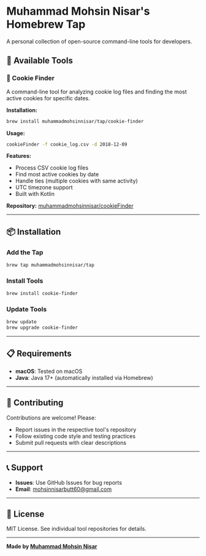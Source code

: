 # Muhammad Mohsin Nisar's Homebrew Tap

A personal collection of open-source command-line tools for developers.

## 🚀 Available Tools

### 🍪 Cookie Finder
A command-line tool for analyzing cookie log files and finding the most active cookies for specific dates.

**Installation:**
```bash
brew install muhammadmohsinnisar/tap/cookie-finder
```

**Usage:**
```bash
cookieFinder -f cookie_log.csv -d 2018-12-09
```

**Features:**
- Process CSV cookie log files
- Find most active cookies by date
- Handle ties (multiple cookies with same activity)
- UTC timezone support
- Built with Kotlin

**Repository:** [muhammadmohsinnisar/cookieFinder](https://github.com/muhammadmohsinnisar/cookieFinder)

---

## 📦 Installation

### Add the Tap
```bash
brew tap muhammadmohsinnisar/tap
```

### Install Tools
```bash
brew install cookie-finder
```

### Update Tools
```bash
brew update
brew upgrade cookie-finder
```

---

## 📋 Requirements

- **macOS**: Tested on macOS
- **Java**: Java 17+ (automatically installed via Homebrew)

---

## 🤝 Contributing

Contributions are welcome! Please:

- Report issues in the respective tool's repository
- Follow existing code style and testing practices
- Submit pull requests with clear descriptions

---

## 📞 Support

- **Issues**: Use GitHub Issues for bug reports
- **Email**: mohsinnisarbutt60@gmail.com

---

## 📄 License

MIT License. See individual tool repositories for details.

---

**Made by [Muhammad Mohsin Nisar](https://github.com/muhammadmohsinnisar)**
